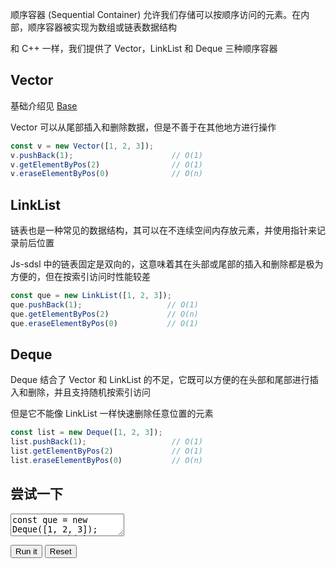 顺序容器 (Sequential Container) 允许我们存储可以按顺序访问的元素。在内部，顺序容器被实现为数组或链表数据结构

和 C++ 一样，我们提供了 Vector，LinkList 和 Deque 三种顺序容器

## Vector

基础介绍见 [Base](/zh-cn/start/base.md)

Vector 可以从尾部插入和删除数据，但是不善于在其他地方进行操作

```javascript
const v = new Vector([1, 2, 3]);
v.pushBack(1);                      // O(1)
v.getElementByPos(2)                // O(1)
v.eraseElementByPos(0)              // O(n)
```

## LinkList

链表也是一种常见的数据结构，其可以在不连续空间内存放元素，并使用指针来记录前后位置

Js-sdsl 中的链表固定是双向的，这意味着其在头部或尾部的插入和删除都是极为方便的，但在按索引访问时性能较差

```javascript
const que = new LinkList([1, 2, 3]);
que.pushBack(1);                   // O(1)
que.getElementByPos(2)             // O(n)
que.eraseElementByPos(0)           // O(1)
```

## Deque

Deque 结合了 Vector 和 LinkList 的不足，它既可以方便的在头部和尾部进行插入和删除，并且支持随机按索引访问

但是它不能像 LinkList 一样快速删除任意位置的元素

```javascript
const list = new Deque([1, 2, 3]);
list.pushBack(1);                   // O(1)
list.getElementByPos(2)             // O(1)
list.eraseElementByPos(0)           // O(n)
```

## 尝试一下

<p>
<textarea id="input">
const que = new Deque([1, 2, 3]);
que.pushBack(1);                   // O(1)
que.getElementByPos(2)             // O(1)
que.eraseElementByPos(0)           // O(n)
console.log(
    que.getElementByPos(1)
);                                 // 3
</textarea>
</p>

<div id="output"></div>

<button id="run">Run it</button>
<button id="reset">Reset</button>
